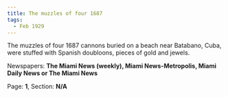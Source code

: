 ```yaml
---  
title: The muzzles of four 1687  
tags:  
  - Feb 1929  
---  
```

  
The muzzles of four 1687 cannons buried on a beach near Batabano, Cuba, were stuffed with Spanish doubloons, pieces of gold and jewels.  
  
Newspapers: **The Miami News (weekly), Miami News-Metropolis, Miami Daily News or The Miami News**  
  
Page: **1**, Section: **N/A** 
